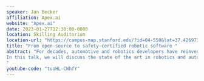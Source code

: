 ```yaml
---
speaker: Jan Becker
affiliation: Apex.ai
website: "Apex.ai"
date: 2023-01-27T12:30:00-0000
location: Skilling Auditorium
location-url: "https://campus-map.stanford.edu/?id=04-550&lat=37.42697371527761&lng=-122.17280664808126&zoom=18"
title: "From open-source to safety-certified robotic software "
abstract: "For decades, automotive and robotics developers have reinvented the software wheel many times. With its launch in 2010, ROS has enabled rapid software prototyping and reuse of software in prototyping and development. In 2018, the launch of ROS 2 further improved ROS and its architecture and ROS 2 now provides an efficient prototyping and rapid development platform. But the lack of real-time performance and safety certification still prevents the widescale adoption of ROS-based software into products in safety-critical products. 
In this talk, we will discuss the state of the art in robotics and automotive software and how we have taken ROS from an open-source project to a safety-certified robotic and automotive software development kit. 
"
youtube-code: "tuoHL-CWhfY"
---
```

